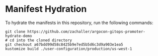 # Manifest Hydration

To hydrate the manifests in this repository, run the following commands:

```shell
git clone https://github.com/zachaller/argocon-gitops-promoter-hydrate-demo
# cd into the cloned directory
git checkout a67bdd99d58c8425b9e7ed5b5d6c3d9a903e1ea5
kustomize build ./user-configuration/production/us-west-1
```
